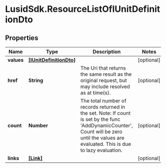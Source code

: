 # LusidSdk.ResourceListOfIUnitDefinitionDto

## Properties
Name | Type | Description | Notes
------------ | ------------- | ------------- | -------------
**values** | [**[IUnitDefinitionDto]**](IUnitDefinitionDto.md) |  | [optional] 
**href** | **String** | The Uri that returns the same result as the original request,  but may include resolved as at time(s). | [optional] 
**count** | **Number** | The total number of records returned in the set.  Note: If count is set by the func &#39;AddDynamicCounter&#39;, Count will be zero until the values  are evaluated. This is due to lazy evaluation. | [optional] 
**links** | [**[Link]**](Link.md) |  | [optional] 


